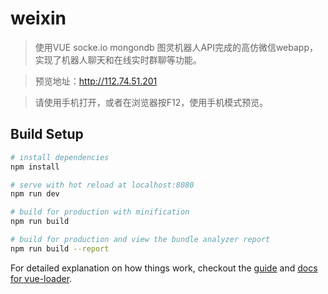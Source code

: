 # weixin

> 使用VUE socke.io mongondb 图灵机器人API完成的高仿微信webapp，实现了机器人聊天和在线实时群聊等功能。

> 预览地址：http://112.74.51.201

> 请使用手机打开，或者在浏览器按F12，使用手机模式预览。

## Build Setup

``` bash
# install dependencies
npm install

# serve with hot reload at localhost:8080
npm run dev

# build for production with minification
npm run build

# build for production and view the bundle analyzer report
npm run build --report
```

For detailed explanation on how things work, checkout the [guide](http://vuejs-templates.github.io/webpack/) and [docs for vue-loader](http://vuejs.github.io/vue-loader).

